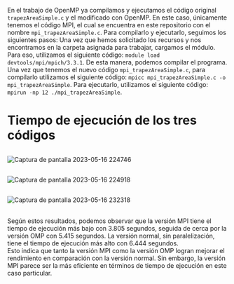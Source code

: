 En el trabajo de OpenMP ya compilamos y ejecutamos el código original `trapezAreaSimple.c` y el modificado con OpenMP. En este caso, únicamente tenemos el código MPI, el cual se encuentra en este repositorio con el nombre `mpi_trapezAreaSimple.c`.
Para compilarlo y ejecutarlo, seguimos los siguientes pasos:
Una vez que hemos solicitado los recursos y nos encontramos en la carpeta asignada para trabajar, cargamos el módulo. Para eso, utilizamos el siguiente código: `module load devtools/mpi/mpich/3.3.1`. De esta manera, podemos compilar el programa.
Una vez que tenemos el nuevo código `mpi_trapezAreaSimple.c`, para compilarlo utilizamos el siguiente código: `mpicc mpi_trapezAreaSimple.c -o mpi_trapezAreaSimple`.
Para ejecutarlo, utilizamos el siguiente código: `mpirun -np 12 ./mpi_trapezAreaSimple`.
# Tiempo de ejecución de los tres códigos
##
![Captura de pantalla 2023-05-16 224746](https://github.com/SC3UIS/IntroPP2183076/assets/82180254/2c6642fb-5509-4202-a984-e63fe364f9d2)</br>
## 
![Captura de pantalla 2023-05-16 224918](https://github.com/SC3UIS/IntroPP2183076/assets/82180254/c0078b0b-1c69-46ed-93a4-00c96165717c)</br>
##
![Captura de pantalla 2023-05-16 232318](https://github.com/SC3UIS/IntroPP2183076/assets/82180254/8fbeda96-d495-47b1-b6bb-28aeed9de43f)

</br>
Según estos resultados, podemos observar que la versión MPI tiene el tiempo de ejecución más bajo con 3.805 segundos, seguida de cerca por la versión OMP con 5.415 segundos. La versión normal, sin paralelización, tiene el tiempo de ejecución más alto con 6.444 segundos.
</br>
Esto indica que tanto la versión MPI como la versión OMP logran mejorar el rendimiento en comparación con la versión normal. Sin embargo, la versión MPI parece ser la más eficiente en términos de tiempo de ejecución en este caso particular.

